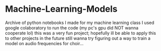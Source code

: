 # Machine-Learning-Models
Archive of python notebooks I made for my machine learning class
I used google colaboratory to run the code (my pc's gpu did NOT wanna cooperate lol) 
this was a very fun project; hopefully ill be able to apply this to other projects in the future
still wanna try figuring out a way to train a model on audio frequencies for choir...
